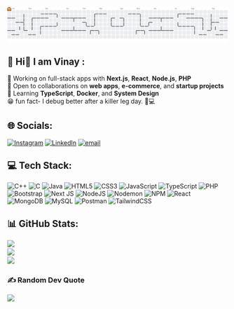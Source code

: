 <picture>
  <source media="(prefers-color-scheme: dark)"
    srcset="https://raw.githubusercontent.com/VINAYpratapSINGHchauhan/VINAYpratapSINGHchauhan/output/pacman-contribution-graph-dark.svg">
  <source media="(prefers-color-scheme: light)"
    srcset="https://raw.githubusercontent.com/VINAYpratapSINGHchauhan/VINAYpratapSINGHchauhan/output/pacman-contribution-graph.svg">
  <img alt="Pac‑Man contribution graph"
    src="https://raw.githubusercontent.com/VINAYpratapSINGHchauhan/VINAYpratapSINGHchauhan/output/pacman-contribution-graph.svg">
</picture>

## 💫 Hi👋 I am Vinay  :


🎯 Working on full-stack apps with **Next.js**, **React**, **Node.js**, **PHP**  
🤝 Open to collaborations on **web apps**, **e-commerce**, and **startup projects**  
🌱 Learning **TypeScript**, **Docker**, and **System Design**  
😁 fun fact- I debug better after a killer leg day. 🦵💻


## 🌐 Socials:
[![Instagram](https://img.shields.io/badge/Instagram-%23E4405F.svg?logo=Instagram&logoColor=white)](https://www.instagram.com/_vinayy.chauhan_/profilecard/?igsh=am9zYWxvbHh6cTV3) [![LinkedIn](https://img.shields.io/badge/LinkedIn-%230077B5.svg?logo=linkedin&logoColor=white)](https://www.linkedin.com/in/vinay-pratap-singh-chauhan?utm_source=share&utm_campaign=share_via&utm_content=profile&utm_medium=android_app) [![email](https://img.shields.io/badge/Email-D14836?logo=gmail&logoColor=white)](mailto:binnu4321vinay@gmail.com)



## 💻 Tech Stack:
![C++](https://img.shields.io/badge/c++-%2300599C.svg?style=for-the-badge&logo=c%2B%2B&logoColor=white) 
![C](https://img.shields.io/badge/c-%2300599C.svg?style=for-the-badge&logo=c&logoColor=white) 
![Java](https://img.shields.io/badge/java-%23ED8B00.svg?style=for-the-badge&logo=openjdk&logoColor=white) 
![HTML5](https://img.shields.io/badge/html5-%23E34F26.svg?style=for-the-badge&logo=html5&logoColor=white) 
![CSS3](https://img.shields.io/badge/css3-%231572B6.svg?style=for-the-badge&logo=css3&logoColor=white) 
![JavaScript](https://img.shields.io/badge/javascript-%23323330.svg?style=for-the-badge&logo=javascript&logoColor=%23F7DF1E) 
![TypeScript](https://img.shields.io/badge/typescript-%23007ACC.svg?style=for-the-badge&logo=typescript&logoColor=white)
![PHP](https://img.shields.io/badge/php-%23777BB4.svg?style=for-the-badge&logo=php&logoColor=white) 
![Bootstrap](https://img.shields.io/badge/bootstrap-%238511FA.svg?style=for-the-badge&logo=bootstrap&logoColor=white) 
![Next JS](https://img.shields.io/badge/Next-black?style=for-the-badge&logo=next.js&logoColor=white) 
![NodeJS](https://img.shields.io/badge/node.js-6DA55F?style=for-the-badge&logo=node.js&logoColor=white) 
![Nodemon](https://img.shields.io/badge/NODEMON-%23323330.svg?style=for-the-badge&logo=nodemon&logoColor=%BBDEAD) 
![NPM](https://img.shields.io/badge/NPM-%23CB3837.svg?style=for-the-badge&logo=npm&logoColor=white) 
![React](https://img.shields.io/badge/react-%2320232a.svg?style=for-the-badge&logo=react&logoColor=%2361DAFB) 
![MongoDB](https://img.shields.io/badge/MongoDB-%234ea94b.svg?style=for-the-badge&logo=mongodb&logoColor=white) 
![MySQL](https://img.shields.io/badge/mysql-4479A1.svg?style=for-the-badge&logo=mysql&logoColor=white) 
![Postman](https://img.shields.io/badge/Postman-FF6C37?style=for-the-badge&logo=postman&logoColor=white) 
![TailwindCSS](https://img.shields.io/badge/tailwindcss-%2338B2AC.svg?style=for-the-badge&logo=tailwind-css&logoColor=white)


## 📊 GitHub Stats:
![](https://github-readme-stats.vercel.app/api?username=VINAYpratapSINGHchauhan&theme=gruvbox_light&hide_border=false&include_all_commits=true&count_private=false)<br/>
![](https://nirzak-streak-stats.vercel.app/?user=VINAYpratapSINGHchauhan&theme=gruvbox_light&hide_border=false)<br/>
![](https://github-readme-stats.vercel.app/api/top-langs/?username=VINAYpratapSINGHchauhan&theme=gruvbox_light&hide_border=false&include_all_commits=true&count_private=false&layout=compact)



### ✍️ Random Dev Quote
![](https://quotes-github-readme.vercel.app/api?type=horizontal&theme=gruvbox)
